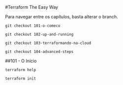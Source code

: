 #Terraform The Easy Way

Para navegar entre os capítulos, basta alterar o branch.

```
git checkout 101-o-comeco
```
```
git checkout 102-up-and-running
```
```
git checkout 103-terraformando-na-cloud
```
```
git checkout 104-advanced-steps
```


##101 - O Início

```
terraform help
```

```
terraform init
```